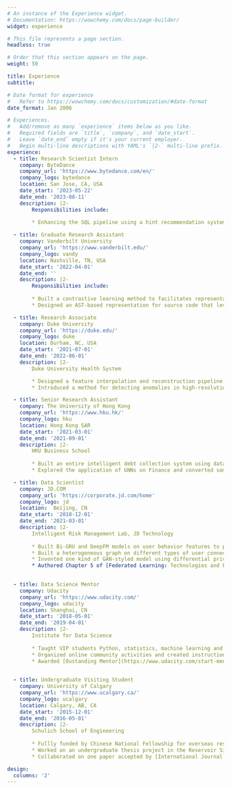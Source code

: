 ```yaml
---
# An instance of the Experience widget.
# Documentation: https://wowchemy.com/docs/page-builder/
widget: experience

# This file represents a page section.
headless: true

# Order that this section appears on the page.
weight: 50

title: Experience
subtitle:

# Date format for experience
#   Refer to https://wowchemy.com/docs/customization/#date-format
date_format: Jan 2006

# Experiences.
#   Add/remove as many `experience` items below as you like.
#   Required fields are `title`, `company`, and `date_start`.
#   Leave `date_end` empty if it's your current employer.
#   Begin multi-line descriptions with YAML's `|2-` multi-line prefix.
experience:
  - title: Research Scientist Intern
    company: ByteDance
    company_url: 'https://www.bytedance.com/en/'
    company_logo: bytedance
    location: San Jose, CA, USA
    date_start: '2023-05-22'
    date_end: '2023-08-11'
    description: |2-
        Responsibilities include:
        
        * Enhancing the SQL pipeline using a hint recommendation system based on representation learning. This is an ongoing project by the time of completing this item.

  - title: Graduate Research Assistant
    company: Vanderbilt University
    company_url: 'https://www.vanderbilt.edu/'
    company_logo: vandy
    location: Nashville, TN, USA
    date_start: '2022-04-01'
    date_end: ''
    description: |2-
        Responsibilities include:
        
        * Built a contrastive learning method to facilitates representation learning of binary code visualized by distribution analysis, and improves the performance on all three downstream tasks of software engineering and security by 5.45% on average compared to state-of-the-art large-scale language representation models (under reivew by [ISSTA](https://conf.researchr.org/home/issta-2023)).
        * Designed an AST-based representation for source code that leverages program structure and semantics to improve state-of-the-art code clone detection. Our experimental results show that the model improves state-of-the-art neural clone detection approaches by up to 6.6% in F-1 score (accepted by [ICSE](https://conf.researchr.org/home/icse-2023) workshop).

  - title: Research Associate
    company: Duke University
    company_url: 'https://duke.edu/'
    company_logo: duke
    location: Durham, NC, USA
    date_start: '2021-07-01'
    date_end: '2022-06-01'
    description: |2-
        Duke University Health System

        * Designed a feature interpolation and reconstruction pipeline for injecting tumors into healthy images as an augmented dataset, and conjuncted a ViT on the outputs of a ResNet as inputs to a FPN in Faster R-CNN for tumor detection. The model mitigates the data-hungry problem of attention and achieves 13.1% improvement in AP50 for detecting tumors (accepted by [MICCAI](https://conferences.miccai.org/2022/en/) workshop).
        * Introduced a method for detecting anomalies in high-resolution medical images by sliding patches, and a domain generalization method by imposing constraints on the feature space and its projection space. Both of the two model achieve state-of-the-art in anomaly detection and domain generalization accuracy (submiteed to [MIA](https://www.sciencedirect.com/journal/medical-image-analysis) and [IEEE-TMI](https://ieeexplore.ieee.org/xpl/RecentIssue.jsp?punumber=42)).

  - title: Senior Research Assistant
    company: The University of Hong Kong
    company_url: 'https://www.hku.hk/'
    company_logo: hku
    location: Hong Kong SAR
    date_start: '2021-03-01'
    date_end: '2021-09-01'
    description: |2-
        HKU Business School
        
        * Built an entire intelligent debt collection system using data-driven deep reinforcement learning models. The model utilizes transformer as the feature extractor and attaches a offline policy gradient model trained on the embedded sequential-aware hidden features to propose long-term dependent decisions.
        * Explored the application of GNNs on Finance and converted some of the ideas to a paper for addressing code clone detection (accepted by [ICSE](https://conf.researchr.org/home/icse-2023) workshop).

  - title: Data Scientist
    company: JD.COM
    company_url: 'https://corporate.jd.com/home'
    company_logo: jd
    location:  Beijing, CN
    date_start: '2018-12-01'
    date_end: '2021-03-01'
    description: |2-
        Intelligent Risk Management Lab, JD Technology
        
        * Built Bi-GRU and DeepFM models on user behavior features to predict the credit use rate and overall profit of every user in cash loan and consumer debt. The model can propose decisions to increase their credit limit for maximizing income, and achieved 21.4% overall profit increase.
        * Built a heterogeneous graph on different types of user connections, and applied GNN models to propagate the credit score. The model can improve the overall accuracy of the XGB model by 5% in user classification.
        * Invented one kind of GAN-styled model using differential privacy to improve the efficiency and security of federated learning. Applied for 10 CN patents based on the research outputs, and was listed as 1st or 2nd inventor in 8 of them. One of the patents was awarded as 1st Runner-up in the 3rd [JD Discovery Cup Patent Competition](https://blog.csdn.net/JDDTechTalk/article/details/109615799) (Top 0.1%).
        * Authored Chapter 5 of [Federated Learning: Technologies and Practices](https://www.amazon.cn/dp/B091GWK1Z6).
    

  - title: Data Science Mentor
    company: Udacity
    company_url: 'https://www.udacity.com/'
    company_logo: udacity
    location: Shanghai, CN
    date_start: '2018-05-01'
    date_end: '2019-04-01'
    description: |2-
        Institute for Data Science
        
        * Taught VIP students Python, statistics, machine learning and data mining
        * Organized online community activities and created instructional materials
        * Awarded [Oustanding Mentor](https://www.udacity.com/start-mentoring) of Udacity China (Top 1%)
    

  - title: Undergraduate Visiting Student
    company: University of Calgary
    company_url: 'https://www.ucalgary.ca/'
    company_logo: ucalgary
    location: Calgary, AB, CA
    date_start: '2015-12-01'
    date_end: '2016-05-01'
    description: |2-
        Schulich School of Engineering
        
        * Fullly funded by Chinese National Fellowship for overseas research
        * Worked on an undergraduate thesis project in the Reservoir Simulation Group with Professor Keliu Wu.
        * Collaborated on one paper accepted by [International Journal of Coal Geology](https://www.sciencedirect.com/journal/international-journal-of-coal-geology) (IF: 6.806).

design:
  columns: '2'
---
```

